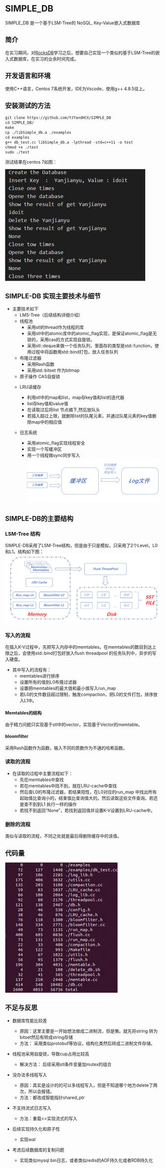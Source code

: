 # SIMPLE_DB

SIMPLE_DB 是一个基于LSM-Tree的 NoSQL, Key-Value嵌入式数据库

## 简介
在实习期间，对[RocksDB](https://github.com/facebook/rocksdb "RocksDB")学习之后，想要自己实现一个类似的基于LSM-Tree的嵌入式数据库，在实习的业余时间完成。

## 开发语言和环境
使用C++语言，Centos 7系统开发，IDE为Vscode，使用g++ 4.8.5往上。

## 安装测试的方法
    git clone https://github.com/YJYandHCX/SIMPLE_DB
    cd SIMPLE_DB/
    make
    cp ./libSimple_db.a ./examples
    cd examples
    g++ db_test.cc libSimple_db.a -lpthread -std=c++11 -o test
    chmod +x ./test
    sudo ./test
测试结果在centos 7如图：

![avatar](./PIC/pic/5.png)
## SIMPLE-DB 实现主要技术与细节
+ 主要技术如下
	+ LMS-Tree（后续结构详细介绍）
	+ 线程池
		* 采用stl的thread作为线程的库
		* 采用stl中的atomic库中的atomic_flag实现，是保证atomic_flag是无锁的，采用cas的方式实现自旋锁。
		* 采用stl::deque来做一个任务队列，里面存的类型是std::function，使用过程中将函数用std::bind打包，放入任务队列
	+ 布隆过滤器
		* 采用Rash函数
		* 采用std::bitset 作为bitmap
	* 原子操作 CAS自旋锁
	+ LRU读缓存
		* 利用stl中的map和list，map存key值和list的迭代器
		* list存key值和value值
		* 在读取过后将list 节点摘下,然后放队头
		* 若插入超过上限，就删除list的队尾元素，并通过队尾元素的key值删除map中的相应值

	+ 日志系统
		* 采用atomic_flag实现线程安全
		* 实现一个写缓冲区
		* 用一个线程做sync同步写入
![avatar](./PIC/pic/4.png)


## SIMPLE-DB的主要结构
### LSM-Tree 结构
SIMPLE-DB采用了LSM-Tree结构，但是由于只是模拟，只采用了2个Level，L0和L1。结构如下图：
![avatar](./PIC/pic/2.png)

### 写入的流程
在插入K-V过程中，先把写入内存中的memtables。在memtables的数目到达上限之后，会使用std::bind打包好放入flush threadpool 的任务队列中，异步的写入硬盘。
+ 其中写入的流程有：
    * memtables进行排序
    * 设置所有的值到L0布隆过滤器
    * 设置把memtables的最大值和最小值写入run_map
	* 若L0的文件数目超过限制，触发compaction，把L0的文件打包，排序放入L1中。

#### Memtables的结构
由于精力问题只实现基于stl中的vector，实现基于Vector的memtable。

#### bloomfilter
采用Rash函数作为函数，输入不同的质数作为不通的哈希函数。

### 读取的流程
+ 在读取的过程中主要流程如下：
	+ 先在memtables中查找
	+ 若在memtables中找不到，就在LRU-cache中查找
	+ 然后查L0的布隆过滤器，若结果阳性，在L0对应的run_map 中找出所有起始值比查询小的，结束值比查询值大的。然后读取这些文件查询。若还是查不到到L1 执行一样的操作
	+ 若找不到返回“None”，若找到返回值并设置K-V设置到LRU-cache中。

### 删除的流程
类似与读取的流程，不同之处就是最后得删除缓存中的该值。

## 代码量
![avatar](./PIC/pic/3.png)

## 不足与反思
+ 数据库性能比较差
	* 原因：这里主要是一开始想法做成二进制流，但是懒。就先将string 转为bitset然后有转成string存储
	* 方法： 采用类似protobuf等协议，结构化类然后转成二进制文件存储。

+ 线程池采用自旋锁，导致cup占用比较高
	* 解决方法： 后续采用stl条件变量加mutex的组合

+ 没办法多线程写入
	* 原因：其实是设计的的可以多线程写入，但是不知道哪个地方delete了两次，所以会报错。
	* 方法：都改成智能指针shared_ptr
+ 不支持流式日志写入
	* 方法：重载<<实现流式的写入
+ 后续实现持久化和原子性
	* 实现wal
+ 考虑后续数据库的复制问题
	* 实现类似mysql bin日志，或者类似redis的AOF持久化或者RDB持久化
